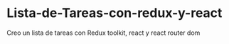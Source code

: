 # Lista-de-Tareas-con-redux-y-react
 Creo un lista de tareas con Redux toolkit, react y react router dom 
